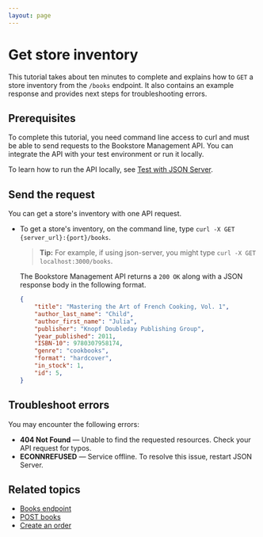 ```yaml
---
layout: page
---
```

# Get store inventory

This tutorial takes about ten minutes to complete and explains how to `GET` a store inventory from the `/books` endpoint. It also contains an example response and provides next steps for troubleshooting errors.

## Prerequisites

To complete this tutorial, you need command line access to curl and must be able to send requests to the Bookstore Management API. You can integrate the API with your test environment or run it locally.

To learn how to run the API locally, see [Test with JSON Server](test-with-json-server.md).

## Send the request

You can get a store's inventory with one API request.

* To get a store's inventory, on the command line, type `curl -X GET {server_url}:{port}/books`.

    > **Tip:**
    > For example, if using json-server, you might type `curl -X GET localhost:3000/books`.

    The Bookstore Management API returns a `200 OK` along with a JSON response body in the following format.

    ```json
    {
        "title": "Mastering the Art of French Cooking, Vol. 1",
        "author_last_name": "Child",
        "author_first_name": "Julia",
        "publisher": "Knopf Doubleday Publishing Group",
        "year_published": 2011,
        "ISBN-10": 9780307958174,
        "genre": "cookbooks",
        "format": "hardcover",
        "in_stock": 1,
        "id": 5,
    }
    ```

## Troubleshoot errors

You may encounter the following errors:

* **404 Not Found** — Unable to find the requested resources. Check your API request for typos.
* **ECONNREFUSED** — Service offline. To resolve this issue, restart JSON Server.

## Related topics

* [Books endpoint](../reference/books.md)
* [POST books](../reference/post-books.md)
* [Create an order](create-an-order.md)
